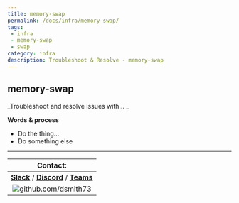 ```yaml
---
title: memory-swap
permalink: /docs/infra/memory-swap/
tags: 
 - infra
 - memory-swap
 - swap
category: infra
description: Troubleshoot & Resolve - memory-swap  
---
```


## memory-swap  

_Troubleshoot and resolve issues with... _  

**Words & process**  
  * Do the thing...  
  * Do something else  
  
  
  
---

| Contact: |
| :---------: |
| **[Slack](https://101101workspace.slack.com/archives/D012ESWSXHQ "dsmith73 on 101101 workspace")** / **[Discord](https://discord.gg/RmzVNzx)** / **[Teams](https://teams.microsoft.com/l/chat/0/0?users=dsmith73@gmail.com)** |
| ![github.com/dsmith73](https://avatars1.githubusercontent.com/u/44279121?s=60&u=7a933a33b51505f9d6435eeffae1c8156a47dc77&v=4 "github.com/dsmith73") |
